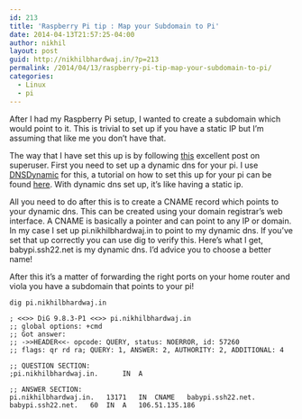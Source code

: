 ```yaml
---
id: 213
title: 'Raspberry Pi tip : Map your Subdomain to Pi'
date: 2014-04-13T21:57:25-04:00
author: nikhil
layout: post
guid: http://nikhilbhardwaj.in/?p=213
permalink: /2014/04/13/raspberry-pi-tip-map-your-subdomain-to-pi/
categories:
  - Linux
  - pi
---
```

After I had my Raspberry Pi setup, I wanted to create a subdomain which would point to it.
This is trivial to set up if you have a static IP but I&#8217;m assuming that like me you don&#8217;t have that.

The way that I have set this up is by following [this](http://superuser.com/questions/127807/how-can-i-route-a-domain-to-my-box-at-home) excellent post on superuser. First you need to set up a dynamic dns for your pi. I use [DNSDynamic](http://www.dnsdynamic.org/) for this, a tutorial on how to set this up for your pi can be found [here](http://blog.mivia.dk/free-dynamic-dns-for-raspberry-pi/). With dynamic dns set up, it&#8217;s like having a static ip.

All you need to do after this is to create a CNAME record which points to your dynamic dns. This can be created using your domain registrar&#8217;s web interface. A CNAME is basically a pointer and can point to any IP or domain. In my case I set up pi.nikhilbhardwaj.in to point to my dynamic dns. If you&#8217;ve set that up correctly you can use dig to verify this. Here&#8217;s what I get, babypi.ssh22.net is my dynamic dns. I&#8217;d advice you to choose a better name!

After this it&#8217;s a matter of forwarding the right ports on your home router and viola you have a subdomain that points to your pi!

    dig pi.nikhilbhardwaj.in

    ; <<>> DiG 9.8.3-P1 <<>> pi.nikhilbhardwaj.in
    ;; global options: +cmd
    ;; Got answer:
    ;; ->>HEADER<<- opcode: QUERY, status: NOERROR, id: 57260
    ;; flags: qr rd ra; QUERY: 1, ANSWER: 2, AUTHORITY: 2, ADDITIONAL: 4

    ;; QUESTION SECTION:
    ;pi.nikhilbhardwaj.in.      IN  A

    ;; ANSWER SECTION:
    pi.nikhilbhardwaj.in.   13171   IN  CNAME   babypi.ssh22.net.
    babypi.ssh22.net.   60  IN  A   106.51.135.186
